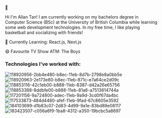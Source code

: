 👋

Hi I'm Allan Tan! I am currently working on my bachelors degree in Computer Science (BSc) at the University of British Columbia while learning some web development technologies. In my free time, I like playing basketball and socializing with friends!

🌱 Currently Learning: React.js, Next.js

😄 Favourite TV Show ATM: The Boys 

### Technologies I've worked with: 
![118920956-2bb4e480-b8ec-11eb-8d7b-2798e8a0bb5e](https://user-images.githubusercontent.com/92118801/189774862-75e02664-618a-49fb-a473-725114d6f5dc.png)
![118920963-2e173e80-b8ec-11eb-871c-e7a64ce2d09c](https://user-images.githubusercontent.com/92118801/189774867-970f509e-8f63-47e4-bad6-caa7992cd653.png)
![118853116-42c1eb00-b888-11eb-8387-d42a26e65756](https://user-images.githubusercontent.com/92118801/189774871-90048037-b7ed-4ab2-bdba-17e2a7b23ef4.png)
![118853388-8ddbfe00-b888-11eb-81a6-a7513614744a](https://user-images.githubusercontent.com/92118801/189774875-8e3e9b66-aab3-4d84-9097-1a977cfc045d.png)
![117201156-9a724800-adec-11eb-9a9d-3cd0f67da4bc](https://user-images.githubusercontent.com/92118801/189775195-1decb77a-49e5-41b3-aaca-c7efb2741543.png)
![117533873-484d4480-afef-11eb-9fad-67c8605e3592](https://user-images.githubusercontent.com/92118801/189775208-c7ed373b-b056-465d-98e5-1bf600e22a9f.png)
![184103699-d1b83c07-2d83-4d99-9a1e-83bd89e08117](https://user-images.githubusercontent.com/92118801/189775213-47ce292a-34e6-405c-b48f-476783771726.png)
![183423507-c056a6f9-1ba8-4312-a350-19bcbc5a8697](https://user-images.githubusercontent.com/92118801/189775231-9659b512-f6ef-4924-be2a-8ed5f948370b.png)

<!--
**AllanT102/AllanT102** is a ✨ _special_ ✨ repository because its `README.md` (this file) appears on your GitHub profile.

